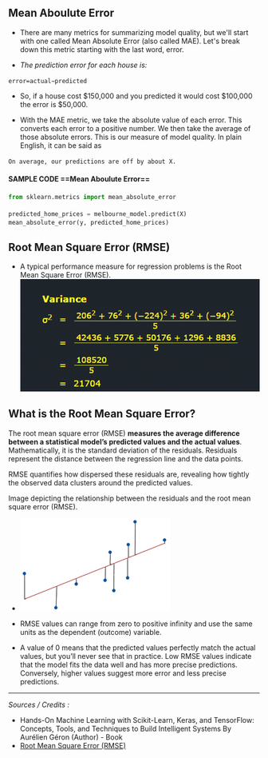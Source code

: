 
## Mean Aboulute Error

- There are many metrics for summarizing model quality, but we'll start with one called Mean Absolute Error (also called MAE). Let's break down this metric starting with the last word, error.

- *The prediction error for each house is:*

```error=actual−predicted```
- So, if a house cost $150,000 and you predicted it would cost $100,000 the error is $50,000.

- With the MAE metric, we take the absolute value of each error. This converts each error to a positive number. We then take the average of those absolute errors. This is our measure of model quality. In plain English, it can be said as

`On average, our predictions are off by about X.`

#### SAMPLE CODE ==Mean Aboulute Error==

```python
from sklearn.metrics import mean_absolute_error

predicted_home_prices = melbourne_model.predict(X)
mean_absolute_error(y, predicted_home_prices)

```

## Root Mean Square Error (RMSE)

- A typical performance measure for regression problems is the Root Mean Square Error (RMSE).
![RMSE formula](images/image.png)

## What is the Root Mean Square Error?

The root mean square error (RMSE) **measures the average difference between a statistical model’s predicted values and the actual values**. Mathematically, it is the standard deviation of the residuals. Residuals represent the distance between the regression line and the data points.

RMSE quantifies how dispersed these residuals are, revealing how tightly the observed data clusters around the predicted values.

Image depicting the relationship between the residuals and the root mean square error (RMSE).

- ![rsme](images/image-2.png)

- RMSE values can range from zero to positive infinity and use the same units as the dependent (outcome) variable.

- A value of 0 means that the predicted values perfectly match the actual values, but you’ll never see that in practice. Low RMSE values indicate that the model fits the data well and has more precise predictions. Conversely, higher values suggest more error and less precise predictions.

---
*Sources / Credits :*

- Hands-On Machine Learning with Scikit-Learn, Keras, and TensorFlow: Concepts, Tools, and Techniques to Build Intelligent Systems By  Aurélien Géron (Author) - Book
- [Root Mean Square Error (RMSE)](https://statisticsbyjim.com/regression/root-mean-square-error-rmse/)
